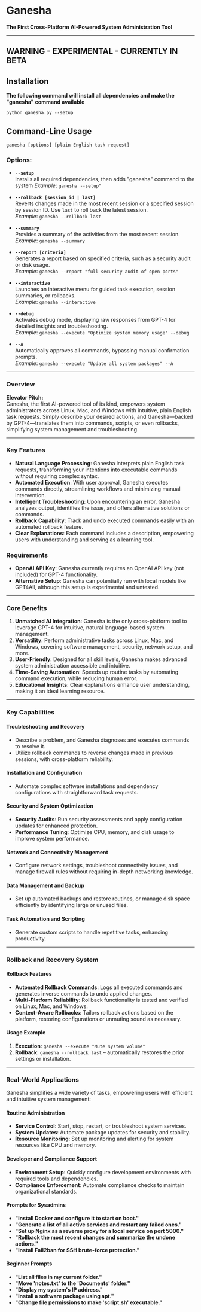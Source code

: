 # Ganesha
**The First Cross-Platform AI-Powered System Administration Tool**

---
WARNING - EXPERIMENTAL - CURRENTLY IN BETA
---



## Installation
**The following command will install all dependencies and make the "ganesha" command available**
```shell
python ganesha.py --setup
```


## Command-Line Usage

```shell
ganesha [options] [plain English task request]
```

### Options:

- **`--setup`**  
  Installs all required dependencies, then adds "ganesha" command to the system
  *Example*: `ganesha --setup"`
  
- **`--rollback [session_id | last]`**  
  Reverts changes made in the most recent session or a specified session by session ID. Use `last` to roll back the latest session.  
  *Example*: `ganesha --rollback last`

- **`--summary`**  
  Provides a summary of the activities from the most recent session.  
  *Example*: `ganesha --summary`

- **`--report [criteria]`**  
  Generates a report based on specified criteria, such as a security audit or disk usage.  
  *Example*: `ganesha --report "full security audit of open ports"`

- **`--interactive`**  
  Launches an interactive menu for guided task execution, session summaries, or rollbacks.  
  *Example*: `ganesha --interactive`

- **`--debug`**  
  Activates debug mode, displaying raw responses from GPT-4 for detailed insights and troubleshooting.  
  *Example*: `ganesha --execute "Optimize system memory usage" --debug`

- **`--A`**  
  Automatically approves all commands, bypassing manual confirmation prompts.  
  *Example*: `ganesha --execute "Update all system packages" --A`

---

### Overview

**Elevator Pitch:**  
Ganesha, the first AI-powered tool of its kind, empowers system administrators across Linux, Mac, and Windows with intuitive, plain English task requests. Simply describe your desired actions, and Ganesha—backed by GPT-4—translates them into commands, scripts, or even rollbacks, simplifying system management and troubleshooting.

---

### Key Features

- **Natural Language Processing**: Ganesha interprets plain English task requests, transforming your intentions into executable commands without requiring complex syntax.
- **Automated Execution**: With user approval, Ganesha executes commands directly, streamlining workflows and minimizing manual intervention.
- **Intelligent Troubleshooting**: Upon encountering an error, Ganesha analyzes output, identifies the issue, and offers alternative solutions or commands.
- **Rollback Capability**: Track and undo executed commands easily with an automated rollback feature.
- **Clear Explanations**: Each command includes a description, empowering users with understanding and serving as a learning tool.

### Requirements

- **OpenAI API Key**: Ganesha currently requires an OpenAI API key (not included) for GPT-4 functionality.
- **Alternative Setup**: Ganesha can potentially run with local models like GPT4All, although this setup is experimental and untested.

---

### Core Benefits

1. **Unmatched AI Integration**: Ganesha is the only cross-platform tool to leverage GPT-4 for intuitive, natural language-based system management.
2. **Versatility**: Perform administrative tasks across Linux, Mac, and Windows, covering software management, security, network setup, and more.
3. **User-Friendly**: Designed for all skill levels, Ganesha makes advanced system administration accessible and intuitive.
4. **Time-Saving Automation**: Speeds up routine tasks by automating command execution, while reducing human error.
5. **Educational Insights**: Clear explanations enhance user understanding, making it an ideal learning resource.

---

### Key Capabilities

#### Troubleshooting and Recovery
- Describe a problem, and Ganesha diagnoses and executes commands to resolve it.
- Utilize rollback commands to reverse changes made in previous sessions, with cross-platform reliability.

#### Installation and Configuration
- Automate complex software installations and dependency configurations with straightforward task requests.

#### Security and System Optimization
- **Security Audits**: Run security assessments and apply configuration updates for enhanced protection.
- **Performance Tuning**: Optimize CPU, memory, and disk usage to improve system performance.

#### Network and Connectivity Management
- Configure network settings, troubleshoot connectivity issues, and manage firewall rules without requiring in-depth networking knowledge.

#### Data Management and Backup
- Set up automated backups and restore routines, or manage disk space efficiently by identifying large or unused files.

#### Task Automation and Scripting
- Generate custom scripts to handle repetitive tasks, enhancing productivity.

---

### Rollback and Recovery System

#### Rollback Features
- **Automated Rollback Commands**: Logs all executed commands and generates inverse commands to undo applied changes.
- **Multi-Platform Reliability**: Rollback functionality is tested and verified on Linux, Mac, and Windows.
- **Context-Aware Rollbacks**: Tailors rollback actions based on the platform, restoring configurations or unmuting sound as necessary.

#### Usage Example
1. **Execution**: `ganesha --execute "Mute system volume"`
2. **Rollback**: `ganesha --rollback last` – automatically restores the prior settings or installation.

---

### Real-World Applications

Ganesha simplifies a wide variety of tasks, empowering users with efficient and intuitive system management:

#### Routine Administration
- **Service Control**: Start, stop, restart, or troubleshoot system services.
- **System Updates**: Automate package updates for security and stability.
- **Resource Monitoring**: Set up monitoring and alerting for system resources like CPU and memory.

#### Developer and Compliance Support
- **Environment Setup**: Quickly configure development environments with required tools and dependencies.
- **Compliance Enforcement**: Automate compliance checks to maintain organizational standards.

#### Prompts for Sysadmins
- **"Install Docker and configure it to start on boot."**
- **"Generate a list of all active services and restart any failed ones."**
- **"Set up Nginx as a reverse proxy for a local service on port 5000."**
- **"Rollback the most recent changes and summarize the undone actions."**
- **"Install Fail2ban for SSH brute-force protection."**

#### Beginner Prompts
- **"List all files in my current folder."**
- **"Move 'notes.txt' to the 'Documents' folder."**
- **"Display my system's IP address."**
- **"Install a software package using apt."**
- **"Change file permissions to make 'script.sh' executable."**

